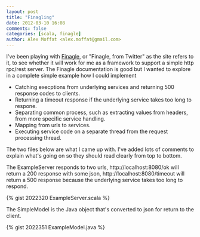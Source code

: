 ```yaml
---
layout: post
title: "Finagling"
date: 2012-03-10 16:08
comments: false
categories: [scala, finagle]
author: Alex Moffat <alex.moffat@gmail.com>
---
```


I've been playing with [Finagle](http://twitter.github.com/finagle/), or "Finagle, from Twitter" as the site refers to it, to see whether it will work for me as a framework to support a simple http rpc/rest server. The Finagle documentation is good but I wanted to explore in a complete simple example how I could implement

* Catching execptions from underlying services and returning 500 response codes to clients.
* Returning a timeout response if the underlying service takes too long to respone.
* Separating common process, such as extracting values from headers, from more specific service handling.
* Mapping from urls to services.
* Executing service code on a separate thread from the request processing thread.

<!-- more-->

The two files below are what I came up with. I've added lots of comments to explain what's going on so they should read clearly from top to bottom.

The ExampleServer responds to two urls, http://localhost:8080/ok will return a 200 response with some json, http://localhost:8080/timeout will return a 500 response because the underlying service takes too long to respond.

{% gist 2022320 ExampleServer.scala %}

 The SimpleModel is the Java object that's converted to json for return to the client. 

{% gist 2022351 ExampleModel.java %}


